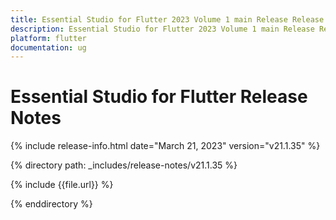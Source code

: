 ```yaml
---
title: Essential Studio for Flutter 2023 Volume 1 main Release Release Notes  
description: Essential Studio for Flutter 2023 Volume 1 main Release Release Notes  
platform: flutter
documentation: ug
---
```


# Essential Studio for Flutter  Release Notes  

{% include release-info.html date="March 21, 2023"  version="v21.1.35" %} 

{% directory path: _includes/release-notes/v21.1.35 %}

{% include {{file.url}} %}

{% enddirectory %}